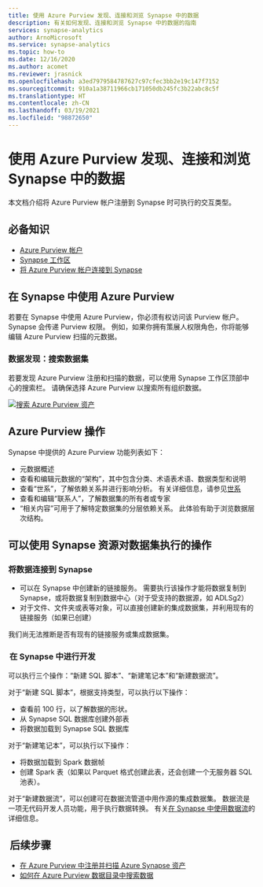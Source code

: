 ```yaml
---
title: 使用 Azure Purview 发现、连接和浏览 Synapse 中的数据
description: 有关如何发现、连接和浏览 Synapse 中的数据的指南
services: synapse-analytics
author: ArnoMicrosoft
ms.service: synapse-analytics
ms.topic: how-to
ms.date: 12/16/2020
ms.author: acomet
ms.reviewer: jrasnick
ms.openlocfilehash: a3ed7979584787627c97cfec3bb2e19c147f7152
ms.sourcegitcommit: 910a1a38711966cb171050db245fc3b22abc8c5f
ms.translationtype: HT
ms.contentlocale: zh-CN
ms.lasthandoff: 03/19/2021
ms.locfileid: "98872650"
---
```

# <a name="discover-connect-and-explore-data-in-synapse-using-azure-purview"></a>使用 Azure Purview 发现、连接和浏览 Synapse 中的数据 

本文档介绍将 Azure Purview 帐户注册到 Synapse 时可执行的交互类型。 

## <a name="prerequisites"></a>必备知识 

- [Azure Purview 帐户](../../purview/create-catalog-portal.md) 
- [Synapse 工作区](../quickstart-create-workspace.md) 
- [将 Azure Purview 帐户连接到 Synapse](quickstart-connect-azure-purview.md) 

## <a name="using-azure-purview-in-synapse"></a>在 Synapse 中使用 Azure Purview 

若要在 Synapse 中使用 Azure Purview，你必须有权访问该 Purview 帐户。 Synapse 会传递 Purview 权限。 例如，如果你拥有策展人权限角色，你将能够编辑 Azure Purview 扫描的元数据。 

### <a name="data-discovery-search-datasets"></a>数据发现：搜索数据集 

若要发现 Azure Purview 注册和扫描的数据，可以使用 Synapse 工作区顶部中心的搜索栏。 请确保选择 Azure Purview 以搜索所有组织数据。 

[![搜索 Azure Purview 资产](./media/purview-access.png)](./media/purview-access.png#lightbox)

## <a name="azure-purview-actions"></a>Azure Purview 操作 

Synapse 中提供的 Azure Purview 功能列表如下： 
- 元数据概述 
- 查看和编辑元数据的“架构”，其中包含分类、术语表术语、数据类型和说明 
- 查看“世系”，了解依赖关系并进行影响分析。 有关详细信息，请参见[世系](../../purview/catalog-lineage-user-guide.md)
- 查看和编辑“联系人”，了解数据集的所有者或专家 
- “相关内容”可用于了解特定数据集的分层依赖关系。 此体验有助于浏览数据层次结构。

## <a name="actions-that-you-can-perform-over-datasets-with-synapse-resources"></a>可以使用 Synapse 资源对数据集执行的操作 

### <a name="connect-data-to-synapse"></a>将数据连接到 Synapse 

- 可以在 Synapse 中创建新的链接服务。 需要执行该操作才能将数据复制到 Synapse，或将数据复制到数据中心（对于受支持的数据源，如 ADLSg2） 
- 对于文件、文件夹或表等对象，可以直接创建新的集成数据集，并利用现有的链接服务（如果已创建） 

我们尚无法推断是否有现有的链接服务或集成数据集。 

###  <a name="develop-in-synapse"></a>在 Synapse 中进行开发 

可以执行三个操作：“新建 SQL 脚本”、“新建笔记本”和“新建数据流”。 

对于“新建 SQL 脚本”，根据支持类型，可以执行以下操作： 
- 查看前 100 行，以了解数据的形状。 
- 从 Synapse SQL 数据库创建外部表 
- 将数据加载到 Synapse SQL 数据库 
 
对于“新建笔记本”，可以执行以下操作： 
- 将数据加载到 Spark 数据帧 
- 创建 Spark 表（如果以 Parquet 格式创建此表，还会创建一个无服务器 SQL 池表）。 
 
对于“新建数据流”，可以创建可在数据流管道中用作源的集成数据集。 数据流是一项无代码开发人员功能，用于执行数据转换。 有关[在 Synapse 中使用数据流](../quickstart-data-flow.md)的详细信息。

##  <a name="nextsteps"></a>后续步骤 

- [在 Azure Purview 中注册并扫描 Azure Synapse 资产](../../purview/register-scan-azure-synapse-analytics.md)
- [如何在 Azure Purview 数据目录中搜索数据](../../purview/how-to-search-catalog.md)
